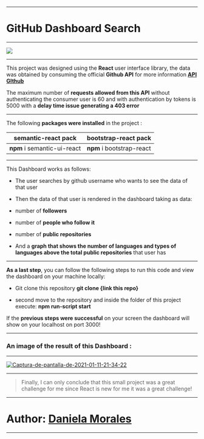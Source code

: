 
------------

# **GitHub Dashboard Search** 

------------

[![](https://miro.medium.com/max/6000/1*FsqitFvksKYy8Lu3jCQR9w.png)](http://https://miro.medium.com/max/6000/1*FsqitFvksKYy8Lu3jCQR9w.png)

------------

This project was designed using the **React** user interface library, the data was obtained by consuming the official **Github API** for more information **<a href='https://docs.github.com/en/free-pro-team@latest/rest'>API GIthub</a>**

The maximum number of **requests allowed from this API** without authenticating the consumer user is 60 and with authentication by tokens is 5000 with a **delay time issue generating a 403 error**

------------

The following **packages were installed** in the project :

| semantic-react pack   | bootstrap-react pack   |
| ------------ | ------------ |
|  **npm** i semantic-ui-react | **npm** i bootstrap-react  |

------------
This Dashboard works as follows:

- The user searches by github username who wants to see the data of that user

- Then the data of that user is rendered in the dashboard taking as data:

- number of **followers**
- number of **people who follow it**
- number of **public repositories**
- And a **graph that shows the number of languages ​​and types of languages ​​above the total public repositories** that user has

------------

**As a last step**, you can follow the following steps to run this code and view the dashboard on your machine locally:

- Git clone this repository
    **git clone {link this repo}**

- second move to the repository and inside the folder of this project execute:
    **npm run-script start**

If the **previous steps were successful** on your screen the dashboard will show on your localhost on port 3000!


------------

### An image of the result of this Dashboard :

------------

<a href="https://ibb.co/sWM6T4f"><img src="https://i.ibb.co/Z2kYQrj/Captura-de-pantalla-de-2021-01-11-21-34-22.png" alt="Captura-de-pantalla-de-2021-01-11-21-34-22" border="0"></a>

------------

> Finally, I can only conclude that this small project was a great challenge for me since React is new for me it was a great challenge!

------------


# Author: <a href="https://github.com/daniela2001-png">Daniela Morales</a>

------------

